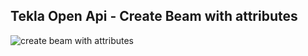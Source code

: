 ## Tekla Open Api - Create Beam with attributes

![create beam with attributes](https://github.com/SachinBorse009/TeklaOpenApi-BeamApp/assets/111965224/97028e7e-85ef-430e-b42d-71aeb6b5bd43)
